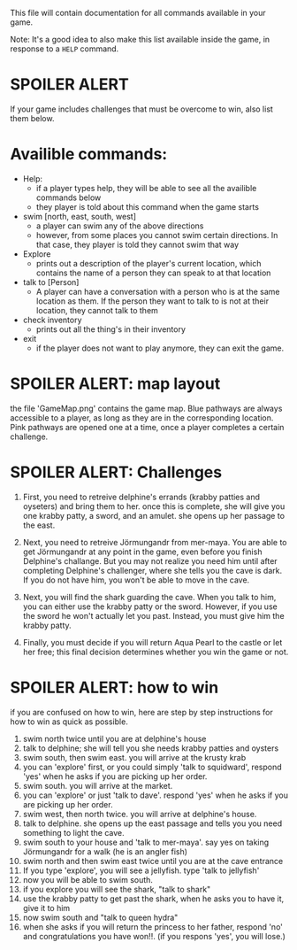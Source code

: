 This file will contain documentation for all commands available in your game.

Note:  It's a good idea to also make this list available inside the game, in response to a `HELP` command.

# SPOILER ALERT

If your game includes challenges that must be overcome to win, also list them below.

# Availible commands:

- Help:
    - if a player types help, they will be able to see all the availible commands below
    - they player is told about this command when the game starts
- swim [north, east, south, west]
    - a player can swim any of the above directions
    - however, from some places you cannot swim certain directions. In that case, they player is told they cannot swim that way
- Explore
    - prints out a description of the player's current location, which contains the name of a person they can speak to at that location
- talk to [Person]
    - A player can have a conversation with a person who is at the same location as them. If the person they want to talk to is not at their location, they cannot talk to them
- check inventory
    - prints out all the thing's in their inventory
- exit
    - if the player does not want to play anymore, they can exit the game. 

# SPOILER ALERT: map layout
the file 'GameMap.png' contains the game map. Blue pathways are always accessible to a player, as long as they are in the corresponding location. Pink pathways are opened one at a time, once a player completes a certain challenge. 

# SPOILER ALERT: Challenges
1. First, you need to retreive delphine's errands (krabby patties and oyseters) and bring them to her. once this is complete, she will give you one krabby patty, a sword, and an amulet. she opens up her passage to the east.

2. Next, you need to retreive Jörmungandr from mer-maya. You are able to get Jörmungandr at any point in the game, even before you finish Delphine's challange. But you may not realize you need him until after completing Delphine's challenger, where she tells you the cave is dark. If you do not have him, you won't be able to move in the cave. 

3. Next, you will find the shark guarding the cave. When you talk to him, you can either use the krabby patty or the sword. However, if you use the sword he won't actually let you past. Instead, you must give him the krabby patty.

4. Finally, you must decide if you will return Aqua Pearl to the castle or let her free; this final decision determines whether you win the game or not. 

# SPOILER ALERT: how to win
if you are confused on how to win, here are step by step instructions for how to win as quick as possible.

1. swim north twice until you are at delphine's house
2. talk to delphine; she will tell you she needs krabby patties and oysters
3. swim south, then swim east. you will arrive at the krusty krab
4. you can 'explore' first, or you could simply 'talk to squidward', respond 'yes' when he asks if you are picking up her order.
5. swim south. you will arrive at the market. 
6. you can 'explore' or just 'talk to dave'. respond 'yes' when he asks if you are picking up her order.
7. swim west, then north twice. you will arrive at delphine's house.
8. talk to delphine. she opens up the east passage and tells you you need something to light the cave.
9. swim south to your house and 'talk to mer-maya'. say yes on taking Jörmungandr for a walk (he is an angler fish)
10. swim north and then swim east twice until you are at the cave entrance
11. If you type 'explore', you will see a jellyfish. type 'talk to jellyfish'
12. now you will be able to swim south.
13. if you explore you will see the shark, "talk to shark"
14. use the krabby patty to get past the shark, when he asks you to have it, give it to him
15. now swim south and "talk to queen hydra"
16. when she asks if you will return the princess to her father, respond 'no' and congratulations you have won!!. (if you respons 'yes', you will lose.)






